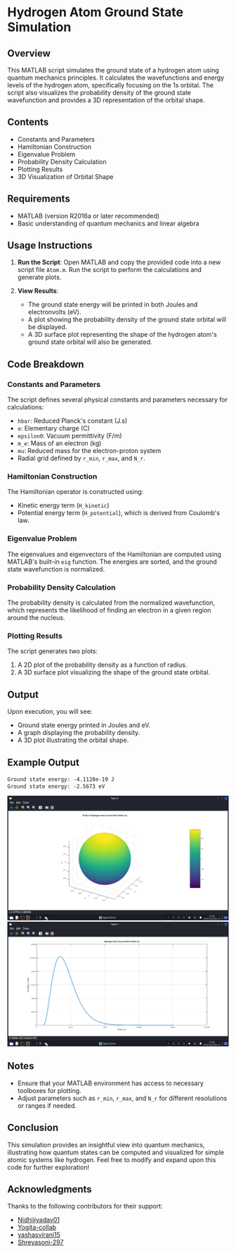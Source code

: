 # Hydrogen Atom Ground State Simulation

## Overview
This MATLAB script simulates the ground state of a hydrogen atom using quantum mechanics principles. It calculates the wavefunctions and energy levels of the hydrogen atom, specifically focusing on the 1s orbital. The script also visualizes the probability density of the ground state wavefunction and provides a 3D representation of the orbital shape.

## Contents
- Constants and Parameters
- Hamiltonian Construction
- Eigenvalue Problem
- Probability Density Calculation
- Plotting Results
- 3D Visualization of Orbital Shape

## Requirements
- MATLAB (version R2016a or later recommended)
- Basic understanding of quantum mechanics and linear algebra

## Usage Instructions

1. **Run the Script**: Open MATLAB and copy the provided code into a new script file `Atom.m`. Run the script to perform the calculations and generate plots.

2. **View Results**:
   - The ground state energy will be printed in both Joules and electronvolts (eV).
   - A plot showing the probability density of the ground state orbital will be displayed.
   - A 3D surface plot representing the shape of the hydrogen atom's ground state orbital will also be generated.

## Code Breakdown

### Constants and Parameters
The script defines several physical constants and parameters necessary for calculations:
- `hbar`: Reduced Planck's constant (J.s)
- `e`: Elementary charge (C)
- `epsilon0`: Vacuum permittivity (F/m)
- `m_e`: Mass of an electron (kg)
- `mu`: Reduced mass for the electron-proton system
- Radial grid defined by `r_min`, `r_max`, and `N_r`.

### Hamiltonian Construction
The Hamiltonian operator is constructed using:
- Kinetic energy term (`H_kinetic`)
- Potential energy term (`H_potential`), which is derived from Coulomb's law.

### Eigenvalue Problem
The eigenvalues and eigenvectors of the Hamiltonian are computed using MATLAB's built-in `eig` function. The energies are sorted, and the ground state wavefunction is normalized.

### Probability Density Calculation
The probability density is calculated from the normalized wavefunction, which represents the likelihood of finding an electron in a given region around the nucleus.

### Plotting Results
The script generates two plots:
1. A 2D plot of the probability density as a function of radius.
2. A 3D surface plot visualizing the shape of the ground state orbital.

## Output
Upon execution, you will see:
- Ground state energy printed in Joules and eV.
- A graph displaying the probability density.
- A 3D plot illustrating the orbital shape.

## Example Output
```
Ground state energy: -4.1128e-19 J
Ground state energy: -2.5673 eV
```
![plot1](results/plot1.png)
![plot2](results/plot2.png)
## Notes
- Ensure that your MATLAB environment has access to necessary toolboxes for plotting.
- Adjust parameters such as `r_min`, `r_max`, and `N_r` for different resolutions or ranges if needed.
 
## Conclusion
This simulation provides an insightful view into quantum mechanics, illustrating how quantum states can be computed and visualized for simple atomic systems like hydrogen. Feel free to modify and expand upon this code for further exploration!

## Acknowledgments

Thanks to the following contributors for their support:

- [Nidhiiiyadav01](https://github.com/Nidhiiiyadav01)
- [Yogita-collab](https://github.com/Yogita-collab)
- [yashasvirani15](https://github.com/yashasvirani15)
- [Shreyasoni-297](https://github.com/Shreyasoni-297)
